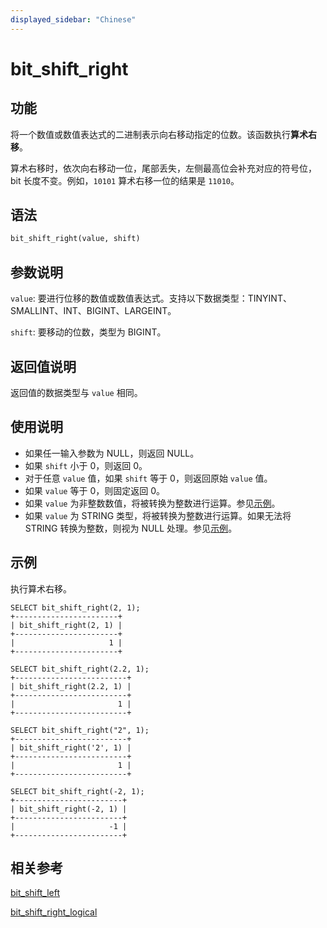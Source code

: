 ```yaml
---
displayed_sidebar: "Chinese"
---
```


# bit_shift_right

## 功能

将一个数值或数值表达式的二进制表示向右移动指定的位数。该函数执行**算术右移**。

算术右移时，依次向右移动一位，尾部丢失，左侧最高位会补充对应的符号位，bit 长度不变。例如，`10101` 算术右移一位的结果是 `11010`。

## 语法

```Haskell
bit_shift_right(value, shift)
```

## 参数说明

`value`: 要进行位移的数值或数值表达式。支持以下数据类型：TINYINT、SMALLINT、INT、BIGINT、LARGEINT。

`shift`: 要移动的位数，类型为 BIGINT。

## 返回值说明

返回值的数据类型与 `value` 相同。

## 使用说明

- 如果任一输入参数为 NULL，则返回 NULL。
- 如果 `shift` 小于 0，则返回 0。
- 对于任意 `value` 值，如果 `shift` 等于 0，则返回原始 `value` 值。
- 如果 `value` 等于 0，则固定返回 0。
- 如果 `value` 为非整数数值，将被转换为整数进行运算。参见[示例](#示例)。
- 如果 `value` 为 STRING 类型，将被转换为整数进行运算。如果无法将 STRING 转换为整数，则视为 NULL 处理。参见[示例](#示例)。

## 示例

执行算术右移。

```Plain
SELECT bit_shift_right(2, 1);
+-----------------------+
| bit_shift_right(2, 1) |
+-----------------------+
|                     1 |
+-----------------------+

SELECT bit_shift_right(2.2, 1);
+-------------------------+
| bit_shift_right(2.2, 1) |
+-------------------------+
|                       1 |
+-------------------------+

SELECT bit_shift_right("2", 1);
+-------------------------+
| bit_shift_right('2', 1) |
+-------------------------+
|                       1 |
+-------------------------+

SELECT bit_shift_right(-2, 1);
+------------------------+
| bit_shift_right(-2, 1) |
+------------------------+
|                     -1 |
+------------------------+
```

## 相关参考

[bit_shift_left](bit_shift_left.md)

[bit_shift_right_logical](bit_shift_right_logical.md)